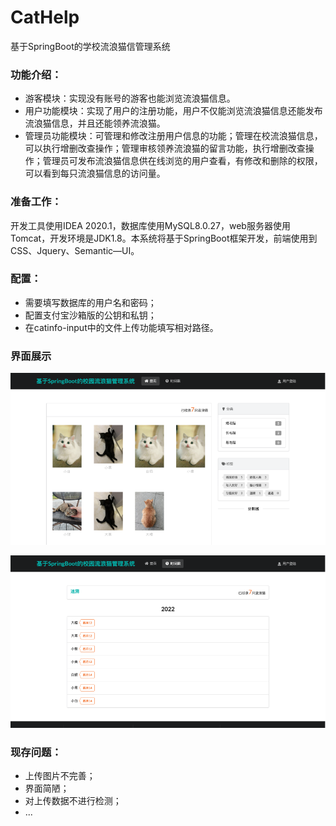 # CatHelp

基于SpringBoot的学校流浪猫信管理系统

### 功能介绍：

- 游客模块：实现没有账号的游客也能浏览流浪猫信息。
- 用户功能模块：实现了用户的注册功能，用户不仅能浏览流浪猫信息还能发布流浪猫信息，并且还能领养流浪猫。
- 管理员功能模块：可管理和修改注册用户信息的功能；管理在校流浪猫信息，可以执行增删改查操作；管理审核领养流浪猫的留言功能，执行增删改查操作；管理员可发布流浪猫信息供在线浏览的用户查看，有修改和删除的权限，可以看到每只流浪猫信息的访问量。

### 准备工作：

开发工具使用IDEA 2020.1，数据库使用MySQL8.0.27，web服务器使用Tomcat，开发环境是JDK1.8。本系统将基于SpringBoot框架开发，前端使用到CSS、Jquery、Semantic—UI。

### 配置：

- 需要填写数据库的用户名和密码；
- 配置支付宝沙箱版的公钥和私钥；
- 在catinfo-input中的文件上传功能填写相对路径。

### 界面展示

![图片](image/图片1.png)

![图片](image/图片2.png)

### 现存问题：

- 上传图片不完善；
- 界面简陋；
- 对上传数据不进行检测；
- ...

